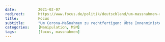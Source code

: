 ```yaml
---
date:          2021-02-07
redirect:      https://www.focus.de/politik/deutschland/um-massnahmen-repressiver-natur-zu-planen-innenministerium-liess-wissenschaftler-modell-entwickeln-um-corona-massnahmen-zu-rechtfertigen_id_12953818.html
title:         Focus
subtitle:      "Um Corona-Maßnahmen zu rechtfertigen: Übte Innenministerium Druck auf Forscher aus?"
categories:    [Manipulation, MSM]
tags:          [focus, massnahmen]
---
```


